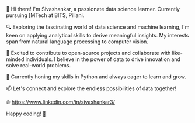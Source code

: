 👋 Hi there! I'm Sivashankar, a passionate data science learner. Currently pursuing [MTech at BITS, Pillani.

🔍 Exploring the fascinating world of data science and machine learning, I'm keen on applying analytical skills to derive meaningful insights. My interests span from natural language processing to computer vision.

🚀 Excited to contribute to open-source projects and collaborate with like-minded individuals. I believe in the power of data to drive innovation and solve real-world problems.

💼 Currently honing my skills in Python  and always eager to learn and grow.

📫 Let's connect and explore the endless possibilities of data together!

🌐 https://www.linkedin.com/in/sivashankar3/

Happy coding! 🚀
